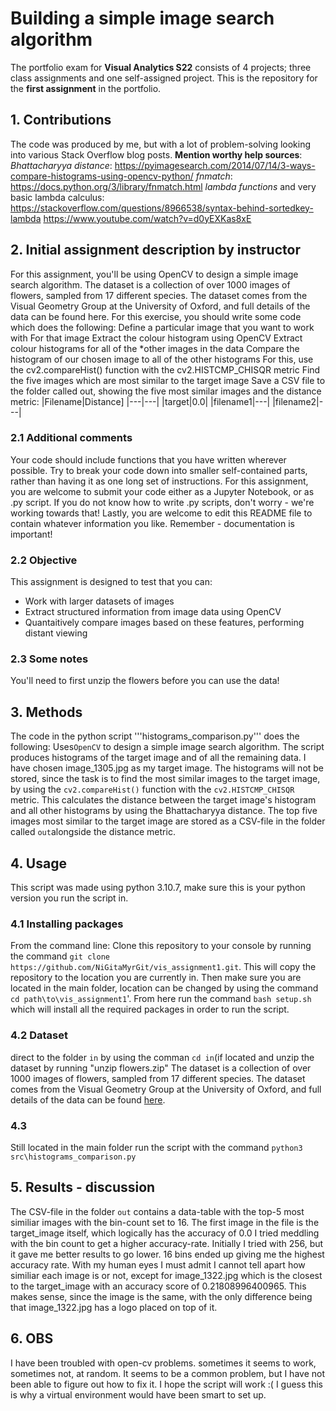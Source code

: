 # Building a simple image search algorithm
The portfolio exam for **Visual Analytics S22** consists of 4 projects; three class assignments and one self-assigned project. This is the repository for the **first assignment** in the portfolio.
## 1. Contributions
The code was produced by me, but with a lot of problem-solving looking into various Stack Overflow blog posts.
**Mention worthy help sources**:
*Bhattacharyya distance*: https://pyimagesearch.com/2014/07/14/3-ways-compare-histograms-using-opencv-python/
*fnmatch*: https://docs.python.org/3/library/fnmatch.html
*lambda functions* and very basic lambda calculus:
https://stackoverflow.com/questions/8966538/syntax-behind-sortedkey-lambda
https://www.youtube.com/watch?v=d0yEXKas8xE

## 2. Initial assignment description by instructor
For this assignment, you'll be using OpenCV to design a simple image search algorithm.
The dataset is a collection of over 1000 images of flowers, sampled from 17 different species. The dataset comes from the Visual Geometry Group at the University of Oxford, and full details of the data can be found here.
For this exercise, you should write some code which does the following:
Define a particular image that you want to work with
For that image
Extract the colour histogram using OpenCV
Extract colour histograms for all of the *other images in the data
Compare the histogram of our chosen image to all of the other histograms
For this, use the cv2.compareHist() function with the cv2.HISTCMP_CHISQR metric
Find the five images which are most similar to the target image
Save a CSV file to the folder called out, showing the five most similar images and the distance metric:
|Filename|Distance]
|---|---|
|target|0.0|
|filename1|---|
|filename2|---|

### 2.1 Additional comments
Your code should include functions that you have written wherever possible. Try to break your code down into smaller self-contained parts, rather than having it as one long set of instructions.
For this assignment, you are welcome to submit your code either as a Jupyter Notebook, or as .py script. If you do not know how to write .py scripts, don't worry - we're working towards that!
Lastly, you are welcome to edit this README file to contain whatever information you like. Remember - documentation is important!

### 2.2 Objective
This assignment is designed to test that you can:
- Work with larger datasets of images
- Extract structured information from image data using OpenCV
- Quantaitively compare images based on these features, performing distant viewing
### 2.3 Some notes
You'll need to first unzip the flowers before you can use the data!


## 3. Methods
The code in the python script '''histograms_comparison.py''' does the following:
Uses```OpenCV``` to design a simple image search algorithm. The script produces histograms of the target image and of all the remaining data. I have chosen image_1305.jpg as my target image. The histograms will not be stored, since the task is to find the most similar images to the target image, by using the ```cv2.compareHist()``` function with the ```cv2.HISTCMP_CHISQR``` metric.
This calculates the distance between the target image's histogram and all other histograms by using the Bhattacharyya distance. The top five images most similar to the target image are stored as a CSV-file in the folder called ```out```alongside the distance metric.

## 4. Usage
This script was made using python 3.10.7, make sure this is your python version you run the script in. 
### 4.1 Installing packages
From the command line:
Clone this repository to your console by running the command `git clone https://github.com/NiGitaMyrGit/vis_assignment1.git`. This will copy the repository to the location you are currently in.
Then make sure you are located in the main folder, location can be changed by using the command `cd path\to\vis_assignment1`'. From here run the command `bash setup.sh` which will install all the required packages in order to run the script.

### 4.2 Dataset
direct to the folder ```in``` by using  the comman `cd in`(if located  and unzip the dataset by running "unzip flowers.zip"
The dataset is a collection of over 1000 images of flowers, sampled from 17 different species. The dataset comes from the Visual Geometry Group at the University of Oxford, and full details of the data can be found [here](https://www.robots.ox.ac.uk/~vgg/data/flowers/17/).

### 4.3
Still located in the main folder run the script with the command `python3 src\histograms_comparison.py`
## 5. Results - discussion
The CSV-file in the folder `out` contains a data-table with the top-5 most similiar images with the bin-count set to 16. The first image in the file is the target_image itself, which logically has the accuracy of 0.0
I tried meddling with the bin count to get a higher accuracy-rate. Initially I tried with 256, but it gave me better results to go lower. 16 bins ended up giving me the highest accuracy rate. With my human eyes I must admit I cannot tell apart how similiar each image is or not, except for image_1322.jpg which is the closest to the target_image with an accuracy score of 0.21808996400965. This makes sense, since the image is the same, with the only difference being that image_1322.jpg has a logo placed on top of it.

## 6. OBS
I have been troubled with open-cv problems. sometimes it seems to work, sometimes not, at random. It seems to be a common problem, but I have not been able to figure out how to fix it. I hope the script will work :(
I guess this is why a virtual environment would have been smart to set up.
